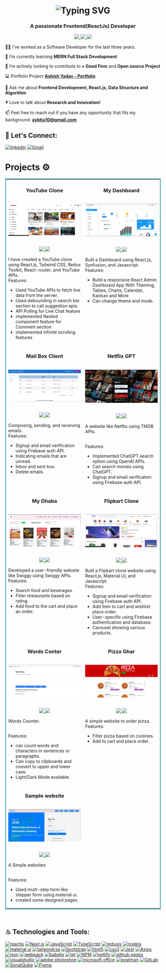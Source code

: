 <h1 align='center'>
<img src="https://readme-typing-svg.demolab.com?font=Fira+Code&weight=600&size=22&pause=1000&color=3F00F7&random=false&width=535&lines=%E2%9C%A8+Hey%2C+I'm+Ashish.+You+are+Welcome!+%F0%9F%8C%9F" alt="Typing SVG" />
</h1>

<h3 align='center'>
  A passionate Frontend(ReactJs) Developer
</h3>
<p align="center">
  <a href="https://ashish07-portfolio.netlify.app/" target="_blank">
    <img src="https://img.shields.io/static/v1?label=|&message=WEBSITE&color=ff&style=plastic&logo=realm&logo-color=white"/>
  </a>
  <a href="https://www.linkedin.com/in/ashish-yadav07/" target="_blank">
    <img src="https://img.shields.io/static/v1?label=|&message=LINKED-IN&color=cdf998&style=plastic&logo=linkedin&logo-color=white"/>
  </a>
  <a href="https://drive.google.com/file/d/1Kfi2QjOXAlN7BYsdzgcjSce4zZvDTGH9/view?usp=drive_link" target="_blank" >
      <img src="https://img.shields.io/static/v1?label=|&message=RESUME&color=24555f&style=plastic&logo=react&logo-color=white"/>
  </a>
</p>

👨‍💻 I've worked as a Software Developer for the last three years. 

🏫 I’m currently learning **MERN Full Stack Development**

🔎 I’m actively looking to contribute to a **Good Firm** and **Open source Project**

💻 Portfolio Project **[Ashish Yadav - Portfolio](https://ashish07-portfolio.netlify.app/)**

💬 Ask me about **Frontend Development, React.js, Data Structure and Algorithm**

💗 Love to talk about **Research and Innovation!**

📫 Feel free to reach out if you have any opportunity that fits my background: **aybhu10@gmail.com**

## 🔰 Let's Connect:

[![linkedin](https://img.shields.io/badge/LinkedIn-0077B5?style=for-the-badge&logo=linkedin&logoColor=white)](https://www.linkedin.com/in/ashish-yadav7/)
[![Gmail](https://img.shields.io/badge/Gmail-D14836?style=for-the-badge&logo=gmail&logoColor=white)](mailto:aybhu10@gmail.com)

# Projects ⚙️

<!-- <h1 align="center">Projects</h1> -->
<table bordercolor="#66b2b2" style="overflow: hidden;" >
  
  <tr>
    <td width="50%" valign="top">
      <h3 align="center">YouTube Clone</h3>
        <br />
        <a target="_blank" href="https://my-youtube-clone-ashish.netlify.app/">
            <img src="https://github.com/Ashu-tech07/Ashu-tech07/blob/main/assets/YouTube.png" width="100%" alt="youtube clone"/>
        </a>
        <br />
        <p align="center">
          <br>
  <a href="https://github.com/Ashu-tech07/My-YouTube" target="_blank">
    <img src="https://img.shields.io/static/v1?label=|&message=REPO&color=f&style=plastic&logo=github&logo-color=white"/>
  </a>  
  <a href="https://my-youtube-clone-ashish.netlify.app/" target="_blank">
    <img src="https://img.shields.io/static/v1?label=|&message=WEBSITE&color=cdf998&style=plastic&logo=wordpress&logo-color=white"/>
  </a>
      </p>
        <p>
       I have created a YouTube clone using React.js, Tailwind CSS, Redux Toolkit, React-router, and YouTube APIs.
        <br/>
        Features:
        
  <ul>
<li>Used YouTube APIs to fetch live data from the server. </li>
<li>Used debounding in search bar section to call suggestion apis.  </li>
<li>API Polling for Live Chat feature </li>
<li>implemented Nested component feature for Comment section </li>
    <li>implemented infinite scrolling features</li>
</ul>

</p>
    </td>
    <td width="50%" valign="top">
      <h3 align="center">My Dashboard</h3>
        <br />
      <a target="_blank" href="https://ashish-dashboard.netlify.app/">
            <img src="https://github.com/Ashu-tech07/Ashu-tech07/blob/main/assets/my-dashboard.png" width="100%"  alt="my dashboard"/>
        </a>
        <br />
        <p align="center">
   <br>
  <a href="https://github.com/Ashu-tech07/my-dashboard" target="_blank">
    <img src="https://img.shields.io/static/v1?label=|&message=REPO&color=f&style=plastic&logo=github&logo-color=white"/>
  </a> 
  <a href="https://ashish-dashboard.netlify.app/" target="_blank">
    <img src="https://img.shields.io/static/v1?label=|&message=WEBSITE&color=cdf998&style=plastic&logo=wordpress&logo-color=white"/>
  </a>
      </p>
        <p>  Built a Dashboard using React.js, Synfusion, and Javascript.
        <br/>
        Features:
        
  <ul>
<li>Build a responsive React Admin Dashboard App With Theming, Tables, Charts, Calendar, Kanban and More </li>
<li> Can change theme and mode. </li>
</ul>
</p>
    </td>
  </tr>
  
  <tr>
    <td width="50%" valign="top">
      <h3 align="center">Mail Box Client</h3>
      <br />
        <a target="_blank" href="https://ashish-mail-box-client.netlify.app/">
          <img src="https://github.com/Ashu-tech07/Ashu-tech07/blob/main/assets/mail-box.png" width="100%" alt="Mail Box"/>
        </a>
      <br />
        <p align="center">
          <br>
  <a href="https://github.com/Ashu-tech07/sharpener-task/tree/main/mail-box-client" target="_blank">
    <img src="https://img.shields.io/static/v1?label=|&message=REPO&color=f&style=plastic&logo=github&logo-color=white"/>
  </a>
  <a href="https://ashish-mail-box-client.netlify.app/" target="_blank">
    <img src="https://img.shields.io/static/v1?label=|&message=WEBSITE&color=cdf998&style=plastic&logo=wordpress&logo-color=white"/>
  </a>
      </p>
        <p>
        Composing, sending, and receiving emails.
        <br/>
        Features:

  <ul>
<li>Signup and email verification using Firebase auth API. </li>
<li>Indicating emails that are unread.  </li>
<li>Inbox and sent box. </li>
<li>Delete emails. </li>
</ul>
        </p>
    </td>
    <td width="50%" valign="top">
      <h3 align="center">Netflix GPT</h3>
        <br />
        <a target="_blank" href="https://ashish-video-streaming-gpt.netlify.app/">
          <img src="https://github.com/Ashu-tech07/Ashu-tech07/blob/main/assets/netflix-gpt.png" width="100%" alt="netflix-gpt"/>
        </a>
        <br />
        <p align="center">
          <br>
  <a href="https://github.com/Ashu-tech07/netflix-gpt" target="_blank">
    <img src="https://img.shields.io/static/v1?label=|&message=REPO&color=f&style=plastic&logo=github&logo-color=white"/>
  </a>
  <a href="https://ashish-video-streaming-gpt.netlify.app/" target="_blank">
    <img src="https://img.shields.io/static/v1?label=|&message=WEBSITE&color=cdf998&style=plastic&logo=wordpress&logo-color=white"/>
  </a>
      </p>
        <p>A website like Netflix using TMDB APIs.</p>
    </br>
    Features:
     <ul>
       <li>Implemented ChatGPT search option using OpenAI APIs.</li>
<li>Can search movies using ChatGPT. </li>
<li>Signup and email verification using Firebase auth API. </li>
</ul>
    </td>
  </tr>
  
  <tr>
    <td width="50%" valign="top">
      <h3 align="center">My Dhaba</h3>
      <br />
        <a target="_blank" href="https://my-dhaba-ashish.netlify.app/">
          <img src="https://github.com/Ashu-tech07/Ashu-tech07/blob/main/assets/my-dhaba.png" width="100%" alt="my dhaba"/>
        </a>
      <br />
        <p align="center">
          <br>
  <a href="https://github.com/Ashu-tech07/my-dhaba" target="_blank">
    <img src="https://img.shields.io/static/v1?label=|&message=REPO&color=f&style=plastic&logo=github&logo-color=white"/>
  </a>
  <a href="https://my-dhaba-ashish.netlify.app/" target="_blank">
    <img src="https://img.shields.io/static/v1?label=|&message=WEBSITE&color=cdf998&style=plastic&logo=wordpress&logo-color=white"/>
  </a>
      </p>
        <p>
        Developed a user-friendly website like Swiggy using Swiggy APIs.
        <br/>
        Features:

  <ul>
<li>Search food and beverages. </li>
<li>Filter restaurants based on rating.  </li>
<li>Add food to the cart and place an order. </li>
</ul>
        </p>
    </td>

  <td width="50%" valign="top">
      <h3 align="center">Flipkart Clone</h3>
        <br />
      <a target="_blank" href="https://ashish-ecommerce-web.netlify.app/">
            <img src="https://github.com/Ashu-tech07/Ashu-tech07/blob/main/assets/flipkartClone.png" width="100%"  alt="flipkart clone"/>
        </a>
        <br />
        <p align="center">
   <br>
  <a href="https://github.com/Ashu-tech07/flipkart-clone" target="_blank">
    <img src="https://img.shields.io/static/v1?label=|&message=REPO&color=f&style=plastic&logo=github&logo-color=white"/>
  </a> 
  <a href="https://ashish-ecommerce-web.netlify.app/" target="_blank">
    <img src="https://img.shields.io/static/v1?label=|&message=WEBSITE&color=cdf998&style=plastic&logo=wordpress&logo-color=white"/>
  </a>
      </p>
        <p>  Built a Flipkart clone website using React.js, Material UI, and Javascript.
        <br/>
        Features:
        
  <ul>
<li>Signup and email verification using Firebase auth API. </li>
<li>Add item to cart and wishlist place order.  </li>
<li> User-specific using Firebase authentication and database. </li>
<li> Carousel showing various products. </li>
</ul>
</p>
    </td>
    
   
  </tr>
  <tr>
     <td width="50%" valign="top">
      <h3 align="center">Words Conter</h3>
        <br />
        <a target="_blank" href="https://ashish-react-training.netlify.app/">
          <img src="https://github.com/Ashu-tech07/Ashu-tech07/blob/main/assets/words-count.png" width="100%" alt="words counter"/>
        </a>
        <br />
        <p align="center">
          <br>
  <a href="https://github.com/Ashu-tech07/React-training" target="_blank">
    <img src="https://img.shields.io/static/v1?label=|&message=REPO&color=f&style=plastic&logo=github&logo-color=white"/>
  </a>
  <a href="https://ashish-video-streaming-gpt.netlify.app/" target="_blank">
    <img src="https://img.shields.io/static/v1?label=|&message=WEBSITE&color=cdf998&style=plastic&logo=wordpress&logo-color=white"/>
  </a>
      </p>
        <p> Words Counter.</p>
    </br>
    Features:
     <ul>
       <li>can count words and characters in sentences or paragraphs.</li>
<li>Can copy to clipboards and convert to upper and lower case. </li>
<li>Light/Dark Mode available. </li>
</ul>
    </td>
    <td width="50%" valign="top">
      <h3 align="center">Pizza Ghar</h3>
      <br />
        <a target="_blank" href="https://pizza-ghar.netlify.app/">
          <img src="https://github.com/Ashu-tech07/Ashu-tech07/blob/main/assets/pizza-ghar.png" width="100%" alt="pizza ghar"/>
        </a>
      <br />
        <p align="center">
          <br>
  <a href="https://github.com/Ashu-tech07/pizza-ghar" target="_blank">
    <img src="https://img.shields.io/static/v1?label=|&message=REPO&color=f&style=plastic&logo=github&logo-color=white"/>
  </a>
  <a href="https://pizza-ghar.netlify.app/" target="_blank">
    <img src="https://img.shields.io/static/v1?label=|&message=WEBSITE&color=cdf998&style=plastic&logo=wordpress&logo-color=white"/>
  </a>
      </p>
        <p>
        A simple website to order pizza.
        <br/>
        Features:

  <ul>
<li>Filter pizza based on cuisines.  </li>
<li>Add to cart and place order. </li>
</ul>
        </p>
    </td>
   
  </tr>
  <tr>
     <td width="50%" valign="top">
      <h3 align="center">Sample website</h3>
        <br />
        <a target="_blank" href="https://sample-wesite-ashish.netlify.app/">
          <img src="https://github.com/Ashu-tech07/Ashu-tech07/blob/main/assets/sample-website.png" width="100%" alt="sample websites"/>
        </a>
        <br />
        <p align="center">
          <br>
  <a href="https://github.com/Ashu-tech07/SampleDesign" target="_blank">
    <img src="https://img.shields.io/static/v1?label=|&message=REPO&color=f&style=plastic&logo=github&logo-color=white"/>
  </a>
  <a href="https://sample-wesite-ashish.netlify.app/" target="_blank">
    <img src="https://img.shields.io/static/v1?label=|&message=WEBSITE&color=cdf998&style=plastic&logo=wordpress&logo-color=white"/>
  </a>
      </p>
        <p>A Simple websites</p>
    </br>
    Features:
     <ul>
       <li>Used multi-step form like stepper form using material ui.</li>
<li>created some designed pages. </li>
</ul>
    </td>
  </tr>
</table>

<br/>

## ♨ Technologies and Tools:

[![reactjs](https://img.shields.io/badge/React-20232A?style=for-the-badge&logo=react&logoColor=61DAFB)](https://reactjs.org/)
[![Next.js](https://img.shields.io/badge/next%20js-000000?style=for-the-badge&logo=nextdotjs&logoColor=white)](https://nextjs.org/)
[![JavaScript](https://img.shields.io/badge/JavaScript-323330?style=for-the-badge&logo=javascript&logoColor=F7DF1E)](https://developer.mozilla.org/en-US/docs/Web/JavaScript)
[![TypeScript](https://img.shields.io/badge/TypeScript-007ACC?style=for-the-badge&logo=typescript&logoColor=white)](https://www.typescriptlang.org/)
[![reduxjs](https://img.shields.io/badge/Redux-593D88?style=for-the-badge&logo=redux&logoColor=white)](https://redux.js.org)
[![nodejs](https://img.shields.io/badge/Node.js-339933?style=for-the-badge&logo=nodedotjs&logoColor=white)](https://nodejs.org)
[![material ui](https://img.shields.io/badge/Material%20UI-007FFF?style=for-the-badge&logo=mui&logoColor=white)](https://mui.com/)
[![tailwindcss](https://img.shields.io/badge/Tailwind_CSS-38B2AC?style=for-the-badge&logo=tailwind-css&logoColor=white)](https://tailwindcss.com/)
[![bootstrap](https://img.shields.io/badge/Bootstrap-563D7C?style=for-the-badge&logo=bootstrap&logoColor=white)](https://getbootstrap.com)
[![html5](https://img.shields.io/badge/HTML5-E34F26?style=for-the-badge&logo=html5&logoColor=white)](https://www.w3.org/html/)
[![css3](https://img.shields.io/badge/CSS3-1572B6?style=for-the-badge&logo=css3&logoColor=white)](https://www.w3schools.com/css/)
[![Jest](https://img.shields.io/badge/Jest-C21325?style=for-the-badge&logo=jest&logoColor=white)](https://jestjs.io/)
[![Axios](https://img.shields.io/badge/axios-671ddf?&style=for-the-badge&logo=axios&logoColor=white)](https://axios-http.com/docs/intro)
[![json](https://img.shields.io/badge/json-5E5C5C?style=for-the-badge&logo=json&logoColor=white)](https://www.json.org/)
[![webpack](https://img.shields.io/badge/Webpack-8DD6F9?style=for-the-badge&logo=Webpack&logoColor=white)](https://webpack.js.org)
[![babeljs](https://img.shields.io/badge/Babel-F9DC3E?style=for-the-badge&logo=babel&logoColor=white)](https://babeljs.io/)
[![git](https://img.shields.io/badge/GIT-E44C30?style=for-the-badge&logo=git&logoColor=white)](https://git-scm.com/)
[![NPM](https://img.shields.io/badge/npm-CB3837?style=for-the-badge&logo=npm&logoColor=white)](https://www.npmjs.com/)
[![netlify](https://img.shields.io/badge/Netlify-00C7B7?style=for-the-badge&logo=netlify&logoColor=white)](https://www.netlify.com/)
[![github pages](https://img.shields.io/badge/GitHub%20Pages-222222?style=for-the-badge&logo=GitHub%20Pages&logoColor=white)](https://pages.github.com/)
[![visualstudio](https://img.shields.io/badge/VSCode-0078D4?style=for-the-badge&logo=visual%20studio%20code&logoColor=white)](https://code.visualstudio.com/)
[![adobe photoshop](https://img.shields.io/badge/Adobe%20Photoshop-31A8FF?style=for-the-badge&logo=Adobe%20Photoshop&logoColor=black)](https://www.adobe.com/in/products/photoshop.html)
[![microsoft office](https://img.shields.io/badge/Microsoft_Office-D83B01?style=for-the-badge&logo=microsoft-office&logoColor=white)](https://www.office.com/)
[![postman](https://img.shields.io/badge/Postman-FF6C37?style=for-the-badge&logo=Postman&logoColor=white)](https://www.postman.com/)
[![GitLab](https://img.shields.io/badge/gitlab-%230A0FFF.svg?style=for-the-badge&logo=gitlab&logoColor=white)](https://about.gitlab.com/)
[![SonatQube](https://img.shields.io/badge/Sonarqube-5190cf?style=for-the-badge&logo=sonarqube&logoColor=white)](https://www.sonarsource.com/products/sonarqube/)
[![Figma](https://img.shields.io/badge/figma-%23F24E1E.svg?style=for-the-badge&logo=figma&logoColor=white)](https://www.figma.com/)


